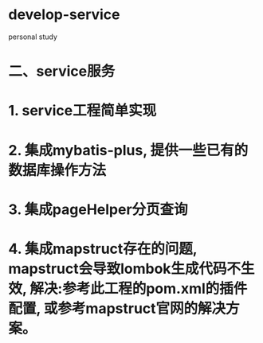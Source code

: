 # develop-service
personal study

# 二、service服务
# 1. service工程简单实现
# 2. 集成mybatis-plus, 提供一些已有的数据库操作方法
# 3. 集成pageHelper分页查询
# 4. 集成mapstruct存在的问题, mapstruct会导致lombok生成代码不生效, 解决:参考此工程的pom.xml的插件配置, 或参考mapstruct官网的解决方案。

